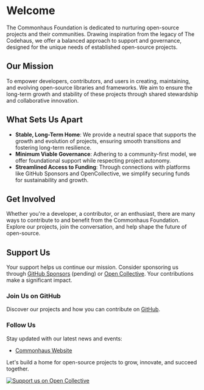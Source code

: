 # Welcome

The Commonhaus Foundation is dedicated to nurturing open-source projects and their communities. Drawing inspiration from the legacy of The Codehaus, we offer a balanced approach to support and governance, designed for the unique needs of established open-source projects.

## Our Mission

To empower developers, contributors, and users in creating, maintaining, and evolving open-source libraries and frameworks. We aim to ensure the long-term growth and stability of these projects through shared stewardship and collaborative innovation.

## What Sets Us Apart

- **Stable, Long-Term Home**: We provide a neutral space that supports the growth and evolution of projects, ensuring smooth transitions and fostering long-term resilience.
- **Minimum Viable Governance**: Adhering to a community-first model, we offer foundational support while respecting project autonomy.
- **Streamlined Access to Funding**: Through connections with platforms like GitHub Sponsors and OpenCollective, we simplify securing funds for sustainability and growth.

## Get Involved

Whether you're a developer, a contributor, or an enthusiast, there are many ways to contribute to and benefit from the Commonhaus Foundation. Explore our projects, join the conversation, and help shape the future of open-source.

## Support Us

Your support helps us continue our mission. Consider sponsoring us through [GitHub Sponsors](#) (pending) or [Open Collective](https://opencollective.com/commonhaus-foundation). Your contributions make a significant impact.

### Join Us on GitHub

Discover our projects and how you can contribute on [GitHub](https://github.com/commonhaus/foundation).

### Follow Us

Stay updated with our latest news and events:

- [Commonhaus Website](https://www.commonhaus.org/)

Let's build a home for open-source projects to grow, innovate, and succeed together.

[![Support us on Open Collective](LINK_TO_BADGE)](https://opencollective.com/commonhaus-foundation)

